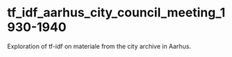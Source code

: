 # tf_idf_aarhus_city_council_meeting_1930-1940
Exploration of tf-idf on materiale from the city archive in Aarhus. 
